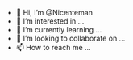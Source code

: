 - 👋 Hi, I’m @Nicenteman
- 👀 I’m interested in ...
- 🌱 I’m currently learning ...
- 💞️ I’m looking to collaborate on ...
- 📫 How to reach me ...

<!---
Nicenteman/Nicenteman is a ✨ special ✨ repository because its `README.md` (this file) appears on your GitHub profile.
You can click the Preview link to take a look at your changes.
--->

